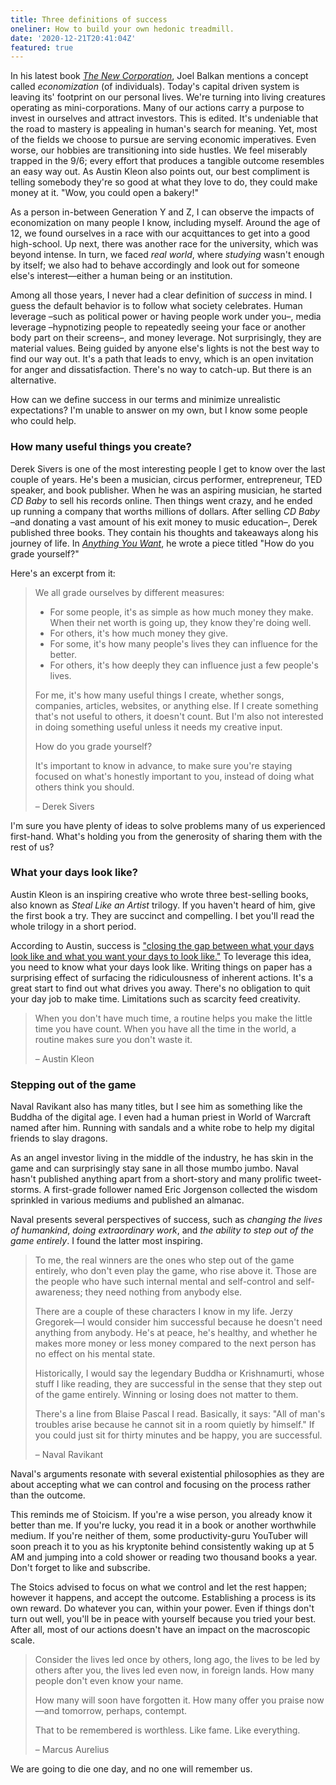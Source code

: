 ```yaml
---
title: Three definitions of success
oneliner: How to build your own hedonic treadmill.
date: '2020-12-21T20:41:04Z'
featured: true
---
```


In his latest book [_The New Corporation_](../books/the-new-corporation), Joel Balkan mentions a concept called _economization_ (of individuals). Today's capital driven system is leaving its' footprint on our personal lives. We're turning into living creatures operating as mini-corporations. Many of our actions carry a purpose to invest in ourselves and attract investors.
This is edited.
It's undeniable that the road to mastery is appealing in human's search for meaning. Yet, most of the fields we choose to pursue are serving economic imperatives. Even worse, our hobbies are transitioning into side hustles. We feel miserably trapped in the 9/6; every effort that produces a tangible outcome resembles an easy way out. As Austin Kleon also points out, our best compliment is telling somebody they're so good at what they love to do, they could make money at it. "Wow, you could open a bakery!"

As a person in-between Generation Y and Z, I can observe the impacts of economization on many people I know, including myself. Around the age of 12, we found ourselves in a race with our acquittances to get into a good high-school. Up next, there was another race for the university, which was beyond intense. In turn, we faced _real world_, where _studying_ wasn't enough by itself; we also had to behave accordingly and look out for someone else's interest—either a human being or an institution.

Among all those years, I never had a clear definition of _success_ in mind. I guess the default behavior is to follow what society celebrates. Human leverage –such as political power or having people work under you–, media leverage –hypnotizing people to repeatedly seeing your face or another body part on their screens–, and money leverage. Not surprisingly, they are material values. Being guided by anyone else's lights is not the best way to find our way out. It's a path that leads to envy, which is an open invitation for anger and dissatisfaction. There's no way to catch-up. But there is an alternative.

How can we define success in our terms and minimize unrealistic expectations? I'm unable to answer on my own, but I know some people who could help.

### How many useful things you create?

Derek Sivers is one of the most interesting people I get to know over the last couple of years. He's been a musician, circus performer, entrepreneur, TED speaker, and book publisher. When he was an aspiring musician, he started _CD Baby_ to sell his records online. Then things went crazy, and he ended up running a company that worths millions of dollars. After selling _CD Baby_ –and donating a vast amount of his exit money to music education–, Derek published three books. They contain his thoughts and takeaways along his journey of life. In [_Anything You Want_](../books/anything-you-want), he wrote a piece titled "How do you grade yourself?"

Here's an excerpt from it:

> We all grade ourselves by different measures:
>
> - For some people, it's as simple as how much money they make. When their net worth is going up, they know they're doing well.
> - For others, it's how much money they give.
> - For some, it's how many people's lives they can influence for the better.
> - For others, it's how deeply they can influence just a few people's lives.
>
> For me, it's how many useful things I create, whether songs, companies, articles, websites, or anything else. If I create something that's not useful to others, it doesn't count. But I'm also not interested in doing something useful unless it needs my creative input.
>
> How do you grade yourself?
>
> It's important to know in advance, to make sure you're staying focused on what's honestly important to you, instead of doing what others think you should.
>
> – Derek Sivers

I'm sure you have plenty of ideas to solve problems many of us experienced first-hand. What's holding you from the generosity of sharing them with the rest of us?

### What your days look like?

Austin Kleon is an inspiring creative who wrote three best-selling books, also known as _Steal Like an Artist_ trilogy. If you haven't heard of him, give the first book a try. They are succinct and compelling. I bet you'll read the whole trilogy in a short period.

According to Austin, success is ["closing the gap between what your days look like and what you want your days to look like."](../books/keep-going) To leverage this idea, you need to know what your days look like. Writing things on paper has a surprising effect of surfacing the ridiculousness of inherent actions. It's a great start to find out what drives you away. There's no obligation to quit your day job to make time. Limitations such as scarcity feed creativity.

> When you don't have much time, a routine helps you make the little time you have count. When you have all the time in the world, a routine makes sure you don't waste it.
>
> – Austin Kleon

### Stepping out of the game

Naval Ravikant also has many titles, but I see him as something like the Buddha of the digital age. I even had a human priest in World of Warcraft named after him. Running with sandals and a white robe to help my digital friends to slay dragons.

As an angel investor living in the middle of the industry, he has skin in the game and can surprisingly stay sane in all those mumbo jumbo. Naval hasn't published anything apart from a short-story and many prolific tweet-storms. A first-grade follower named Eric Jorgenson collected the wisdom sprinkled in various mediums and published an almanac.

Naval presents several perspectives of success, such as _changing the lives of humankind_, _doing extraordinary work_, and _the ability to step out of the game entirely_. I found the latter most inspiring.

> To me, the real winners are the ones who step out of the game entirely, who don't even play the game, who rise above it. Those are the people who have such internal mental and self-control and self-awareness; they need nothing from anybody else.
>
> There are a couple of these characters I know in my life. Jerzy Gregorek—I would consider him successful because he doesn't need anything from anybody. He's at peace, he's healthy, and whether he makes more money or less money compared to the next person has no effect on his mental state.
>
> Historically, I would say the legendary Buddha or Krishnamurti, whose stuff I like reading, they are successful in the sense that they step out of the game entirely. Winning or losing does not matter to them.
>
> There's a line from Blaise Pascal I read. Basically, it says: "All of man's troubles arise because he cannot sit in a room quietly by himself." If you could just sit for thirty minutes and be happy, you are successful.
>
> – Naval Ravikant

Naval's arguments resonate with several existential philosophies as they are about accepting what we can control and focusing on the process rather than the outcome.

This reminds me of Stoicism. If you're a wise person, you already know it better than me. If you're lucky, you read it in a book or another worthwhile medium. If you're neither of them, some productivity-guru YouTuber will soon preach it to you as his kryptonite behind consistently waking up at 5 AM and jumping into a cold shower or reading two thousand books a year. Don't forget to like and subscribe.

The Stoics advised to focus on what we control and let the rest happen; however it happens, and accept the outcome. Establishing a process is its own reward. Do whatever you can, within your power. Even if things don't turn out well, you'll be in peace with yourself because you tried your best. After all, most of our actions doesn't have an impact on the macroscopic scale.

> Consider the lives led once by others, long ago, the lives to be led by others after you, the lives led even now, in foreign lands. How many people don't even know your name.
>
> How many will soon have forgotten it. How many offer you praise now—and tomorrow, perhaps, contempt.
>
> That to be remembered is worthless. Like fame. Like everything.
>
> – Marcus Aurelius

We are going to die one day, and no one will remember us.

